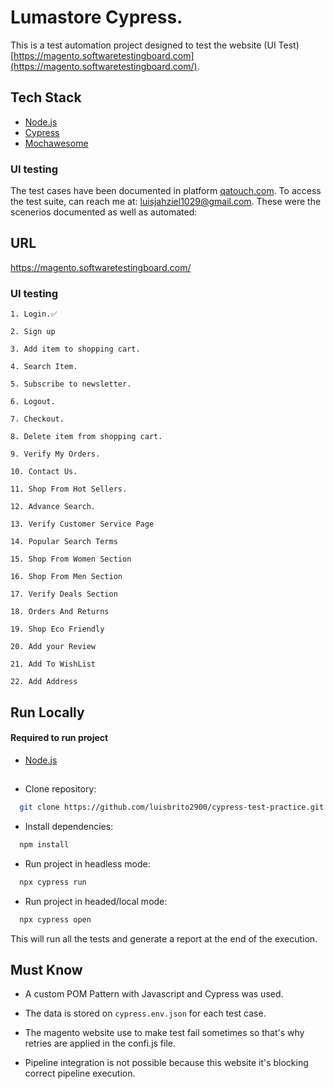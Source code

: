 # Lumastore Cypress.

This is a test automation project designed to test the website (UI Test) [https://magento.softwaretestingboard.com](https://magento.softwaretestingboard.com/).

## Tech Stack

- [Node.js](https://nodejs.org/en/download/)
- [Cypress](https://www.cypress.io/)
- [Mochawesome](https://www.npmjs.com/package/mochawesome)

### UI testing

The test cases have been documented in platform [qatouch.com](https://www.qatouch.com/). To access the test suite, can reach me at:
luisjahziel1029@gmail.com. These were the scenerios documented as well as automated:

## URL

https://magento.softwaretestingboard.com/

### UI testing

    1. Login.✅

    2. Sign up

    3. Add item to shopping cart.

    4. Search Item.

    5. Subscribe to newsletter.

    6. Logout.

    7. Checkout.

    8. Delete item from shopping cart.

    9. Verify My Orders.

    10. Contact Us.

    11. Shop From Hot Sellers.

    12. Advance Search.

    13. Verify Customer Service Page

    14. Popular Search Terms

    15. Shop From Women Section

    16. Shop From Men Section

    17. Verify Deals Section

    18. Orders And Returns

    19. Shop Eco Friendly

    20. Add your Review

    21. Add To WishList

    22. Add Address

## Run Locally

#### Required to run project

- [Node.js](https://nodejs.org/en/download/)

##

- Clone repository:

```bash
  git clone https://github.com/luisbrito2900/cypress-test-practice.git
```

- Install dependencies:

```bash
  npm install
```

- Run project in headless mode:

```bash
  npx cypress run
```

- Run project in headed/local mode:

```bash
  npx cypress open
```

This will run all the tests and generate a report at the end of the execution.

## Must Know

- A custom POM Pattern with Javascript and Cypress was used.

- The data is stored on `cypress.env.json` for each test case.

- The magento website use to make test fail sometimes so that's why retries are applied in the confi.js file.

- Pipeline integration is not possible because this website it's blocking correct pipeline execution.
